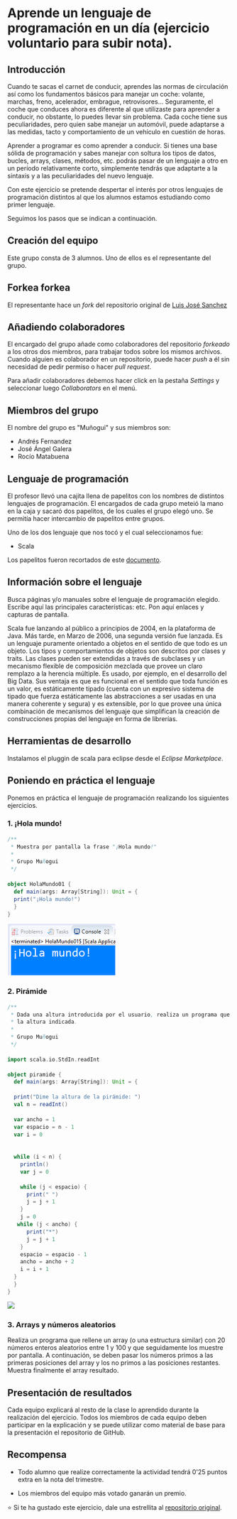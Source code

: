 ﻿# Aprende un lenguaje de programación en un día (ejercicio voluntario para subir nota).

## Introducción

Cuando te sacas el carnet de conducir, aprendes las normas de circulación así como los fundamentos básicos para manejar un coche: volante, marchas, freno, acelerador, embrague, retrovisores... Seguramente, el coche que conduces ahora es diferente al que utilizaste para aprender a conducir, no obstante, lo puedes llevar sin problema. Cada coche tiene sus peculiaridades, pero quien sabe manejar un automóvil, puede adaptarse a las medidas, tacto y comportamiento de un vehículo en cuestión de horas.

Aprender a programar es como aprender a conducir. Si tienes una base sólida de programación y sabes manejar con soltura los tipos de datos, bucles, arrays, clases, métodos, etc. podrás pasar de un lenguaje a otro en un período relativamente corto, simplemente tendrás que adaptarte a la sintaxis y a las peculiaridades del nuevo lenguaje.

Con este ejercicio se pretende despertar el interés por otros lenguajes de programación distintos al que los alumnos estamos estudiando como primer lenguaje.

Seguimos los pasos que se indican a continuación.

## Creación del equipo

Este grupo consta de 3 alumnos. Uno de ellos es el representante del grupo.

## Forkea forkea

El representante hace un *fork* del repositorio original de [Luis José Sanchez](https://github.com/LuisJoseSanchez/aprende-un-lenguaje-en-un-dia)

## Añadiendo colaboradores

El encargado del grupo añade como colaboradores del repositorio *forkeado* a los otros dos miembros, para trabajar todos sobre los mismos archivos. Cuando alguien es colaborador en un repositorio, puede hacer *push* a él sin necesidad de pedir permiso o hacer *pull request*.

Para añadir colaboradores debemos hacer click en la pestaña *Settings* y seleccionar luego *Collaborators* en el menú.

## Miembros del grupo

El nombre del grupo es "Muñogui" y sus miembros son:

* Andrés Fernandez
* José Ángel Galera
* Rocío Matabuena

## Lenguaje de programación

El profesor llevó una cajita llena de papelitos con los nombres de distintos lenguajes de programación. El encargados de cada grupo meteió la mano en la caja y sacaró dos papelitos, de los cuales el grupo elegó uno. Se permitía hacer intercambio de papelitos entre grupos.

Uno de los dos lenguaje que nos tocó y el cual seleccionamos fue:

* Scala

Los papelitos fueron recortados de este [documento](lenguajes_de_programacion.pdf).

## Información sobre el lenguaje

Busca páginas y/o manuales sobre el lenguaje de programación elegido. Escribe aquí las principales características: etc. Pon aquí enlaces y capturas de pantalla.

Scala fue lanzando al público a principios de 2004, en la plataforma de Java. Más tarde, en Marzo de 2006, una segunda versión fue lanzada. Es un lenguaje puramente orientado a objetos en el sentido de que todo es un objeto. Los tipos y comportamientos de objetos son descritos por clases y traits. Las clases pueden ser extendidas a través de subclases y un mecanismo flexible de composición mezclada que provee un claro remplazo a la herencia múltiple.
Es usado, por ejemplo, en el desarrollo del Big Data.
Sus ventaja es que es funcional en el sentido que toda función es un valor, es estáticamente tipado (cuenta con un expresivo sistema de tipado que fuerza estáticamente las abstracciones a ser usadas en una manera coherente y segura) y es extensible, por lo que provee una única combinación de mecanismos del lenguaje que simplifican la creación de construcciones propias del lenguaje en forma de librerías.

## Herramientas de desarrollo

Instalamos el pluggin de scala para eclipse desde el *Eclipse Marketplace*.

## Poniendo en práctica el lenguaje

Ponemos en práctica el lenguaje de programación realizando los siguientes ejercicios.

### 1. ¡Hola mundo!

```scala
/**
 * Muestra por pantalla la frase "¡Hola mundo!"
 *
 * Grupo Muñogui
 */

object HolaMundo01 {
  def main(args: Array[String]): Unit = {
  print("¡Hola mundo!")
  }
}
```
<img src="Imágenes/Hello.PNG">


### 2. Pirámide

```scala
/**
 * Dada una altura introducida por el usuario, realiza un programa que pinte una pirámide a base de asteriscos con
 * la altura indicada.
 *
 * Grupo Muñogui
 */

import scala.io.StdIn.readInt

object piramide {
  def main(args: Array[String]): Unit = {
  
  print("Dime la altura de la pirámide: ")
  val n = readInt()
  
  var ancho = 1
  var espacio = n - 1
  var i = 0
  
  
  while (i < n) {
    println()
    var j = 0
   
    while (j < espacio) {
      print(" ")
      j = j + 1
    }
    j = 0
   while (j < ancho) {
      print("*")
      j = j + 1
    }
    espacio = espacio - 1
    ancho = ancho + 2
    i = i + 1
  }
  }
}
```
<img src="Imágenes/Piramide.PNG">

### 3. Arrays y números aleatorios

Realiza un programa que rellene un array (o una estructura similar) con 20 números enteros aleatorios entre 1 y 100 y que seguidamente los muestre por pantalla. A continuación, se deben pasar los números primos a las primeras posiciones del array y los no primos a las posiciones restantes. Muestra finalmente el array resultado.

## Presentación de resultados

Cada equipo explicará al resto de la clase lo aprendido durante la realización del ejercicio. Todos los miembros de cada equipo deben participar en la explicación y se puede utilizar como material de base para la presentación el repositorio de GitHub.

## Recompensa

* Todo alumno que realize correctamente la actividad tendrá 0'25 puntos extra en la nota del trimestre.

* Los miembros del equipo más votado ganarán un premio.

:star: Si te ha gustado este ejercicio, dale una estrellita al [repositorio original](https://github.com/LuisJoseSanchez/aprende-un-lenguaje-en-un-dia).

